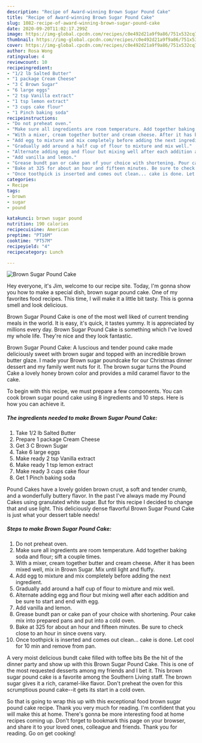 ```yaml
---
description: "Recipe of Award-winning Brown Sugar Pound Cake"
title: "Recipe of Award-winning Brown Sugar Pound Cake"
slug: 1082-recipe-of-award-winning-brown-sugar-pound-cake
date: 2020-09-20T11:02:17.299Z
image: https://img-global.cpcdn.com/recipes/c0e492d21a9f9a86/751x532cq70/brown-sugar-pound-cake-recipe-main-photo.jpg
thumbnail: https://img-global.cpcdn.com/recipes/c0e492d21a9f9a86/751x532cq70/brown-sugar-pound-cake-recipe-main-photo.jpg
cover: https://img-global.cpcdn.com/recipes/c0e492d21a9f9a86/751x532cq70/brown-sugar-pound-cake-recipe-main-photo.jpg
author: Rosa Wong
ratingvalue: 4
reviewcount: 10
recipeingredient:
- "1/2 lb Salted Butter"
- "1 package Cream Cheese"
- "3 C Brown Sugar"
- "6 large eggs"
- "2 tsp Vanilla extract"
- "1 tsp lemon extract"
- "3 cups cake flour"
- "1 Pinch baking soda"
recipeinstructions:
- "Do not preheat oven."
- "Make sure all ingredients are room temperature. Add together baking soda and flour; sift a couple times."
- "With a mixer, cream together butter and cream cheese. After it has been mixed well, mix in Brown Sugar. Mix until light and fluffy."
- "Add egg to mixture and mix completely before adding the next ingredient."
- "Gradually add around a half cup of flour to mixture and mix well."
- "Alternate adding egg and flour but mixing well after each addition and be sure to start and end with egg."
- "Add vanilla and lemon."
- "Grease bundt pan or cake pan of your choice with shortening. Pour cake mix into prepared pans and put into a cold oven."
- "Bake at 325 for about an hour and fifteen minutes. Be sure to check close to an hour in since ovens vary."
- "Once toothpick is inserted and comes out clean... cake is done. Let cool for 10 min and remove from pan."
categories:
- Recipe
tags:
- brown
- sugar
- pound

katakunci: brown sugar pound 
nutrition: 190 calories
recipecuisine: American
preptime: "PT16M"
cooktime: "PT57M"
recipeyield: "4"
recipecategory: Lunch

---
```



![Brown Sugar Pound Cake](https://img-global.cpcdn.com/recipes/c0e492d21a9f9a86/751x532cq70/brown-sugar-pound-cake-recipe-main-photo.jpg)

Hey everyone, it's Jim, welcome to our recipe site. Today, I'm gonna show you how to make a special dish, brown sugar pound cake. One of my favorites food recipes. This time, I will make it a little bit tasty. This is gonna smell and look delicious.

Brown Sugar Pound Cake is one of the most well liked of current trending meals in the world. It is easy, it's quick, it tastes yummy. It is appreciated by millions every day. Brown Sugar Pound Cake is something which I've loved my whole life. They're nice and they look fantastic.

Brown Sugar Pound Cake: A luscious and tender pound cake made deliciously sweet with brown sugar and topped with an incredible brown butter glaze. I made your Brown sugar poundcake for our Christmas dinner dessert and my family went nuts for it. The brown sugar turns the Pound Cake a lovely honey brown color and provides a mild caramel flavor to the cake.


To begin with this recipe, we must prepare a few components. You can cook brown sugar pound cake using 8 ingredients and 10 steps. Here is how you can achieve it.

<!--inarticleads1-->

##### The ingredients needed to make Brown Sugar Pound Cake:

1. Take 1/2 lb Salted Butter
1. Prepare 1 package Cream Cheese
1. Get 3 C Brown Sugar
1. Take 6 large eggs
1. Make ready 2 tsp Vanilla extract
1. Make ready 1 tsp lemon extract
1. Make ready 3 cups cake flour
1. Get 1 Pinch baking soda


Pound Cakes have a lovely golden brown crust, a soft and tender crumb, and a wonderfully buttery flavor. In the past I&#39;ve always made my Pound Cakes using granulated white sugar. But for this recipe I decided to change that and use light. This deliciously dense flavorful Brown Sugar Pound Cake is just what your dessert table needs! 

<!--inarticleads2-->

##### Steps to make Brown Sugar Pound Cake:

1. Do not preheat oven.
1. Make sure all ingredients are room temperature. Add together baking soda and flour; sift a couple times.
1. With a mixer, cream together butter and cream cheese. After it has been mixed well, mix in Brown Sugar. Mix until light and fluffy.
1. Add egg to mixture and mix completely before adding the next ingredient.
1. Gradually add around a half cup of flour to mixture and mix well.
1. Alternate adding egg and flour but mixing well after each addition and be sure to start and end with egg.
1. Add vanilla and lemon.
1. Grease bundt pan or cake pan of your choice with shortening. Pour cake mix into prepared pans and put into a cold oven.
1. Bake at 325 for about an hour and fifteen minutes. Be sure to check close to an hour in since ovens vary.
1. Once toothpick is inserted and comes out clean... cake is done. Let cool for 10 min and remove from pan.


A very moist delicious bundt cake filled with toffee bits Be the hit of the dinner party and show up with this Brown Sugar Pound Cake. This is one of the most requested desserts among my friends and I bet it. This brown sugar pound cake is a favorite among the Southern Living staff. The brown sugar gives it a rich, caramel-like flavor. Don&#39;t preheat the oven for this scrumptious pound cake--it gets its start in a cold oven. 

So that is going to wrap this up with this exceptional food brown sugar pound cake recipe. Thank you very much for reading. I'm confident that you will make this at home. There's gonna be more interesting food at home recipes coming up. Don't forget to bookmark this page on your browser, and share it to your loved ones, colleague and friends. Thank you for reading. Go on get cooking!
